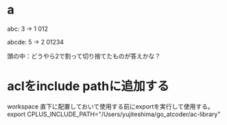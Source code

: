 # a
abc: 3 -> 1
012

abcde: 5 -> 2
01234

頭の中：どうやら2で割って切り捨てたものが答えかな？

# aclをinclude pathに追加する
workspace 直下に配置しておいて使用する前にexportを実行して使用する。
export CPLUS_INCLUDE_PATH="/Users/yujiteshima/go_atcoder/ac-library"